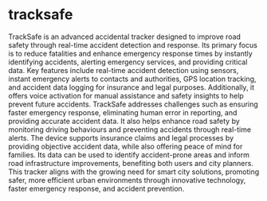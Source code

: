 # tracksafe
TrackSafe is an advanced accidental tracker designed to improve road safety through real-time accident detection and response. Its primary focus is to reduce fatalities and enhance emergency response times by instantly identifying accidents, alerting emergency services, and providing critical data. Key features include real-time accident detection using sensors, instant emergency alerts to contacts and authorities, GPS location tracking, and accident data logging for insurance and legal purposes. Additionally, it offers voice activation for manual assistance and safety insights to help prevent future accidents.
TrackSafe addresses challenges such as ensuring faster emergency response, eliminating human error in reporting, and providing accurate accident data. It also helps enhance road safety by monitoring driving behaviours and preventing accidents through real-time alerts. The device supports insurance claims and legal processes by providing objective accident data, while also offering peace of mind for families. Its data can be used to identify accident-prone areas and inform road infrastructure improvements, benefiting both users and city planners.
This tracker aligns with the growing need for smart city solutions, promoting safer, more efficient urban environments through innovative technology, faster emergency response, and accident prevention.
